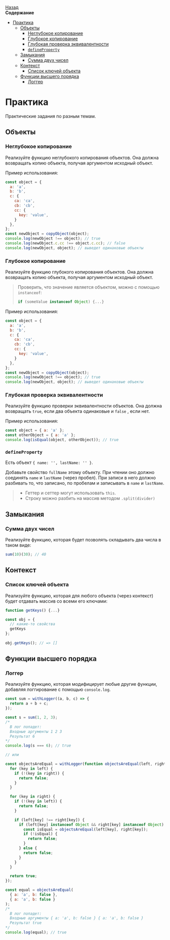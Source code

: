 <!-- START doctoc generated TOC please keep comment here to allow auto update -->
<!-- DON'T EDIT THIS SECTION, INSTEAD RE-RUN doctoc TO UPDATE -->
[Назад](README.md)<br />**Содержание**

- [Практика](#%D0%BF%D1%80%D0%B0%D0%BA%D1%82%D0%B8%D0%BA%D0%B0)
  - [Объекты](#%D0%BE%D0%B1%D1%8A%D0%B5%D0%BA%D1%82%D1%8B)
    - [Неглубокое копирование](#%D0%BD%D0%B5%D0%B3%D0%BB%D1%83%D0%B1%D0%BE%D0%BA%D0%BE%D0%B5-%D0%BA%D0%BE%D0%BF%D0%B8%D1%80%D0%BE%D0%B2%D0%B0%D0%BD%D0%B8%D0%B5)
    - [Глубокое копирование](#%D0%B3%D0%BB%D1%83%D0%B1%D0%BE%D0%BA%D0%BE%D0%B5-%D0%BA%D0%BE%D0%BF%D0%B8%D1%80%D0%BE%D0%B2%D0%B0%D0%BD%D0%B8%D0%B5)
    - [Глубокая проверка эквивалентности](#%D0%B3%D0%BB%D1%83%D0%B1%D0%BE%D0%BA%D0%B0%D1%8F-%D0%BF%D1%80%D0%BE%D0%B2%D0%B5%D1%80%D0%BA%D0%B0-%D1%8D%D0%BA%D0%B2%D0%B8%D0%B2%D0%B0%D0%BB%D0%B5%D0%BD%D1%82%D0%BD%D0%BE%D1%81%D1%82%D0%B8)
    - [`defineProperty`](#defineproperty)
  - [Замыкания](#%D0%B7%D0%B0%D0%BC%D1%8B%D0%BA%D0%B0%D0%BD%D0%B8%D1%8F)
    - [Сумма двух чисел](#%D1%81%D1%83%D0%BC%D0%BC%D0%B0-%D0%B4%D0%B2%D1%83%D1%85-%D1%87%D0%B8%D1%81%D0%B5%D0%BB)
  - [Контекст](#%D0%BA%D0%BE%D0%BD%D1%82%D0%B5%D0%BA%D1%81%D1%82)
    - [Список ключей объекта](#%D1%81%D0%BF%D0%B8%D1%81%D0%BE%D0%BA-%D0%BA%D0%BB%D1%8E%D1%87%D0%B5%D0%B9-%D0%BE%D0%B1%D1%8A%D0%B5%D0%BA%D1%82%D0%B0)
  - [Функции высшего порядка](#%D1%84%D1%83%D0%BD%D0%BA%D1%86%D0%B8%D0%B8-%D0%B2%D1%8B%D1%81%D1%88%D0%B5%D0%B3%D0%BE-%D0%BF%D0%BE%D1%80%D1%8F%D0%B4%D0%BA%D0%B0)
    - [Логгер](#%D0%BB%D0%BE%D0%B3%D0%B3%D0%B5%D1%80)

<!-- END doctoc generated TOC please keep comment here to allow auto update -->

# Практика

Практические задания по разным темам.

## Объекты

### Неглубокое копирование

Реализуйте функцию неглубокого копирования объектов. Она должна возвращать копию объекта, получая аргументом исходный объект. 

Пример использования:

```javascript
const object = {
  a: 'a',
  b: 'b',
  c: {
    ca: 'ca',
    cb: 'cb',
    cc: {
      key: 'value',
    }
  },
};
const newObject = copyObject(object);
console.log(newObject !== object); // true
console.log(newObject.c.cc !== object.c.cc); // false
console.log(newObject, object); // выведет одинаковые объекты
```

### Глубокое копирование

Реализуйте функцию глубокого копирования объектов. Она должна возвращать копию объекта, получая аргументом исходный объект. 

> Проверить, что значение является объектом, можно с помощью `instanceof`: 
>
> ```javascript
> if (someValue instanceof Object) {...}
> ```

Пример использования:

```javascript
const object = {
  a: 'a',
  b: 'b',
  c: {
    ca: 'ca',
    cb: 'cb',
    cc: {
      key: 'value',
    }
  },
};
const newObject = copyObject(object);
console.log(newObject !== object); // true
console.log(newObject, object); // выведет одинаковые объекты
```

### Глубокая проверка эквивалентности

Реализуйте функцию проверки эквивалентности объектов. Она должна возвращать `true`, если два объекта одинаковые и `false` , если нет.

Пример использования:

```javascript
const object = { a: 'a' };
const otherObject = { a: 'a' };
console.log(isEqual(object, otherObject)); // true
```

### `defineProperty`

Есть объект `{ name: '', lastName: '' }`.

Добавьте свойство `fullName` этому объекту. При чтении оно должно соединять `name` и `lastName` (через пробел). При записи в него должно разбивать то, что записано, по пробелам и записывать в `name` и `lastName`.

> - Геттер и сеттер могут использовать `this`.
> - Строку можно разбить на массив методом `.split(divider)`

## Замыкания

### Сумма двух чисел

Реализуйте функцию, которая будет позволять складывать два числа в таком виде:

```javascript
sum(10)(30); // 40
```

## Контекст

### Список ключей объекта

Реализуйте функцию, которая для любого объекта (через контекст) будет отдавать массив со всеми его ключами:

```javascript
function getKeys() {...}

const obj = {
  // какие-то свойства
  getKeys
};
                    
obj.getKeys(); // => []
```

## Функции высшего порядка

### Логгер

Реализуйте функцию, которая модифицирует любые другие функции, добавляя логгирование с помощью `console.log`.

```javascript
const sum = withLogger((a, b, c) => {
  return a + b + c;
});

const s = sum(1, 2, 3);
/* 
  В лог попадет:
  Входные аргументы 1 2 3
  Результат 6
*/
console.log(s === 6); // true

// или

const objectsAreEqual = withLogger(function objectsAreEqual(left, right) {
  for (key in left) {
    if (!(key in right)) {
      return false;
    }
  }

  for (key in right) {
    if (!(key in left)) {
      return false;
    }

    if (left[key] !== right[key]) {
      if (left[key] instanceof Object && right[key] instanceof Object) {
        const isEqual = objectsAreEqual(left[key], right[key]);
        if (!isEqual) {
          return false;
        }
      } else {
        return false;
      }
    }
  }

  return true;
});

const equal = objectsAreEqual(
  { a: 'a', b: false }, 
  { a: 'a', b: false }
);
/* 
  В лог попадет:
  Входные аргументы { a: 'a', b: false } { a: 'a', b: false }
  Результат true
*/
console.log(equal); // true
```